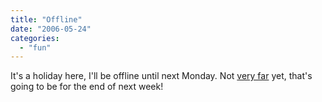 ```yaml
---
title: "Offline"
date: "2006-05-24"
categories: 
  - "fun"
---
```


It's a holiday here, I'll be offline until next Monday. Not [very far](http://www.vegag.is/Vefur2.nsf/pages/fu_fv_hagnytaruppl_astand_fjallvega_eng.html) yet, that's going to be for the end of next week!
